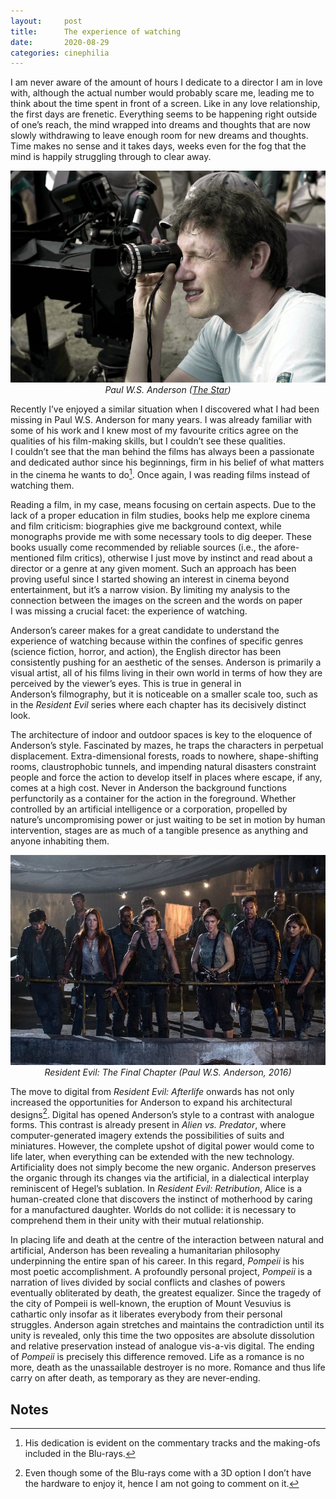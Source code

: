 ```yaml
---
layout:     post
title:      The experience of watching
date:       2020-08-29
categories: cinephilia
---
```


I am never aware of the amount of hours I dedicate to a director I am in love
with, although the actual number would probably scare me, leading me to think
about the time spent in front of a screen. Like in any love relationship, the
first days are frenetic. Everything seems to be happening right outside of
one’s reach, the mind wrapped into dreams and thoughts that are now slowly
withdrawing to leave enough room for new dreams and thoughts. Time makes no
sense and it takes days, weeks even for the fog that the mind is happily
struggling through to clear away.

<!--more-->

<p align="center">
    <img src="/assets/images/2020-08-29-anderson.jpg">
    <br>
    <em>Paul W.S. Anderson (<a href="https://www.thestar.com/entertainment/movies/2013/06/19/paul_ws_anderson_on_filming_pompeii_in_toronto.html">The
    Star</a>)</em>
</p>

Recently I’ve enjoyed a similar situation when I discovered what I had been
missing in Paul W.S. Anderson for many years. I was already familiar with some
of his work and I knew most of my favourite critics agree on the qualities of
his film-making skills, but I couldn’t see these qualities. I couldn’t see that
the man behind the films has always been a passionate and dedicated author since
his beginnings, firm in his belief of what matters in the cinema he wants to do[^1].
Once again, I was reading films instead of watching them.

Reading a film, in my case, means focusing on certain aspects. Due to the lack
of a proper education in film studies, books help me explore cinema and film
criticism: biographies give me background context, while monographs provide me
with some necessary tools to dig deeper. These books usually come recommended by
reliable sources (i.e., the afore-mentioned film critics), otherwise I just move
by instinct and read about a director or a genre at any given moment. Such an
approach has been proving useful since I started showing an interest in cinema
beyond entertainment, but it’s a narrow vision. By limiting my analysis to the
connection between the images on the screen and the words on paper I was missing
a crucial facet: the experience of watching.

Anderson’s career makes for a great candidate to understand the experience of
watching because within the confines of specific genres (science fiction,
horror, and action), the English director has been consistently pushing for an
aesthetic of the senses. Anderson is primarily a visual artist, all of his films
living in their own world in terms of how they are perceived by the
viewer’s eyes. This is true in general in Anderson’s filmography, but it is
noticeable on a smaller scale too, such as in the *Resident Evil* series where
each chapter has its decisively distinct look.

The architecture of indoor and outdoor spaces is key to the eloquence of
Anderson’s style. Fascinated by mazes, he traps the characters in perpetual
displacement. Extra-dimensional forests, roads to nowhere, shape-shifting rooms,
claustrophobic tunnels, and impending natural disasters constraint people and
force the action to develop itself in places where escape, if any, comes at a
high cost. Never in Anderson the background functions perfunctorily as a
container for the action in the foreground. Whether controlled by an artificial
intelligence or a corporation, propelled by nature’s uncompromising power or
just waiting to be set in motion by human intervention, stages are as much of a
tangible presence as anything and anyone inhabiting them.

<p align="center">
    <img src="/assets/images/2020-08-29-re-final-chapter.jpg">
    <br>
    <em>Resident Evil: The Final Chapter (Paul W.S. Anderson, 2016)</em>
</p>

The move to digital from *Resident Evil: Afterlife* onwards has not only increased
the opportunities for Anderson to expand his architectural designs[^2]. Digital has
opened Anderson’s style to a contrast with analogue forms. This contrast is
already present in *Alien vs. Predator*, where computer-generated imagery extends
the possibilities of suits and miniatures. However, the complete upshot of
digital power would come to life later, when everything can be extended with the
new technology. Artificiality does not simply become the new organic. Anderson
preserves the organic through its changes via the artificial, in a dialectical
interplay reminiscent of Hegel’s sublation. In *Resident Evil: Retribution*, Alice
is a human-created clone that discovers the instinct of motherhood by caring for
a manufactured daughter. Worlds do not collide: it is necessary to comprehend
them in their unity with their mutual relationship.

In placing life and death at the centre of the interaction between natural and
artificial, Anderson has been revealing a humanitarian philosophy underpinning
the entire span of his career. In this regard, *Pompeii* is his most poetic
accomplishment. A profoundly personal project, *Pompeii* is a narration of lives
divided by social conflicts and clashes of powers eventually obliterated by
death, the greatest equalizer. Since the tragedy of the city of Pompeii is
well-known, the eruption of Mount Vesuvius is cathartic only insofar as it
liberates everybody from their personal struggles. Anderson again stretches and
maintains the contradiction until its unity is revealed, only this time the two
opposites are absolute dissolution and relative preservation instead of analogue
vis-a-vis digital. The ending of *Pompeii* is precisely this difference removed.
Life as a romance is no more, death as the unassailable destroyer is no more.
Romance and thus life carry on after death, as temporary as they are
never-ending.

## Notes

[^1]: His dedication is evident on the commentary tracks and the making-ofs
    included in the Blu-rays.

[^2]: Even though some of the Blu-rays come with a 3D option I don’t have the
    hardware to enjoy it, hence I am not going to comment on it.
